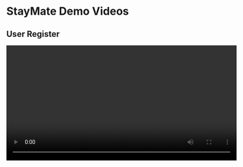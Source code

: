# StayMate Demo Videos

## User Register
<video src="stayMate_register.mkv" controls width="600"></video>
